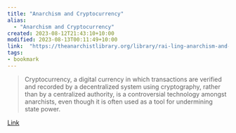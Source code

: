 ```yaml
---
title: "Anarchism and Cryptocurrency"
alias:
  - "Anarchism and Cryptocurrency"
created: 2023-08-12T21:43:10+10:00
modified: 2023-08-13T00:11:49+10:00
link:  "https://theanarchistlibrary.org/library/rai-ling-anarchism-and-cryptocurrency"
tags:
- bookmark
---
```


> Cryptocurrency, a digital currency in which transactions are verified and recorded by a decentralized system using cryptography, rather than by a centralized authority, is a controversial technology amongst anarchists, even though it is often used as a tool for undermining state power.

[Link](https://theanarchistlibrary.org/library/rai-ling-anarchism-and-cryptocurrency)